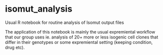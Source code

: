 # isomut_analysis
Usual R notebook for routine analysis of Isomut output files

The application of this notebook is mainly the usual expremiental workflow that our group uses ie. analysis of 20+ more or less isogenic cell clones that differ in their genotypes or some expremiental setting (keeping condition, drug etc).
